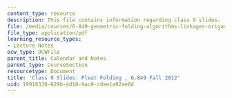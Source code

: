 ```yaml
---
content_type: resource
description: This file contains information regarding class 9 slides.
file: /media/courses/6-849-geometric-folding-algorithms-linkages-origami-polyhedra-fall-2012/19918336629b4d189ac9cdee1a92ae6d_MIT6_849F12_slidesC09.pdf
file_type: application/pdf
learning_resource_types:
- Lecture Notes
ocw_type: OCWFile
parent_title: Calendar and Notes
parent_type: CourseSection
resourcetype: Document
title: 'Class 9 Slides: Pleat Folding , 6.849 Fall 2012'
uid: 19918336-629b-4d18-9ac9-cdee1a92ae6d
---
```


